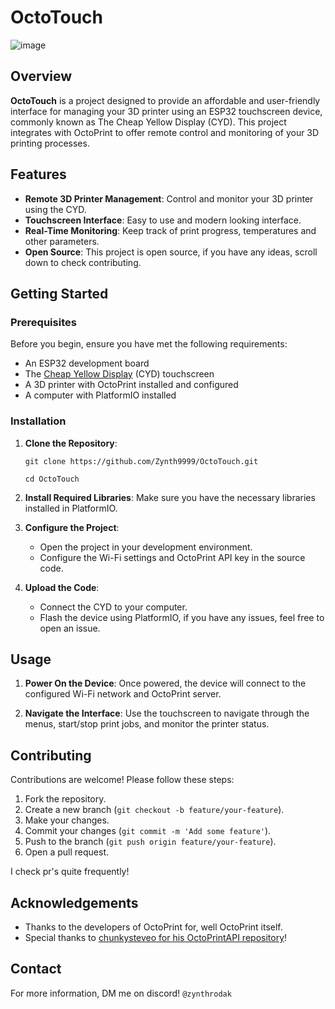 # OctoTouch

![image](https://github.com/Zynth9999/OctoTouch/assets/126088340/9bd7acc9-dca2-42fb-b155-b8a458af49a3)

## Overview

**OctoTouch** is a project designed to provide an affordable and user-friendly interface for managing your 3D printer using an ESP32 touchscreen device, commonly known as The Cheap Yellow Display (CYD). This project integrates with OctoPrint to offer remote control and monitoring of your 3D printing processes.

## Features

- **Remote 3D Printer Management**: Control and monitor your 3D printer using the CYD.
- **Touchscreen Interface**: Easy to use and modern looking interface.
- **Real-Time Monitoring**: Keep track of print progress, temperatures and other parameters.
- **Open Source**: This project is open source, if you have any ideas, scroll down to check contributing.

## Getting Started

### Prerequisites

Before you begin, ensure you have met the following requirements:

- An ESP32 development board
- The [Cheap Yellow Display](https://github.com/witnessmenow/ESP32-Cheap-Yellow-Display) (CYD) touchscreen
- A 3D printer with OctoPrint installed and configured
- A computer with PlatformIO installed

### Installation

1. **Clone the Repository**:

   ```git clone https://github.com/Zynth9999/OctoTouch.git```
   
   ```cd OctoTouch```

2. **Install Required Libraries**:
   Make sure you have the necessary libraries installed in PlatformIO.

3. **Configure the Project**:
   - Open the project in your development environment.
   - Configure the Wi-Fi settings and OctoPrint API key in the source code.

4. **Upload the Code**:
   - Connect the CYD to your computer.
   - Flash the device using PlatformIO, if you have any issues, feel free to open an issue.

## Usage

1. **Power On the Device**:
   Once powered, the device will connect to the configured Wi-Fi network and OctoPrint server.

2. **Navigate the Interface**:
   Use the touchscreen to navigate through the menus, start/stop print jobs, and monitor the printer status.

## Contributing

Contributions are welcome! Please follow these steps:

1. Fork the repository.
2. Create a new branch (`git checkout -b feature/your-feature`).
3. Make your changes.
4. Commit your changes (`git commit -m 'Add some feature'`).
5. Push to the branch (`git push origin feature/your-feature`).
6. Open a pull request.

I check pr's quite frequently!
## Acknowledgements

- Thanks to the developers of OctoPrint for, well OctoPrint itself.
- Special thanks to [chunkysteveo for his OctoPrintAPI repository](https://github.com/chunkysteveo/OctoPrintAPI)!

## Contact

For more information, DM me on discord! ```@zynthrodak```
